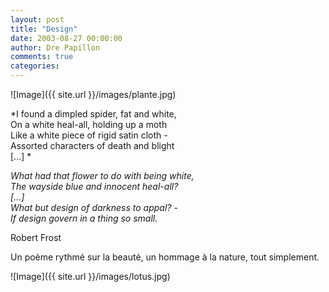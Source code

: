 ```yaml
---
layout: post
title: "Design"
date: 2003-08-27 00:00:00
author: Dre Papillon
comments: true
categories: 
---
```



![Image]({{ site.url }}/images/plante.jpg)

*I found a dimpled spider, fat and white, <BR>On a white heal-all, holding up a moth <BR>Like a white piece of rigid satin cloth - <BR>Assorted characters of death and blight <BR>[...] *

*What had that flower to do with being white, <BR>The wayside blue and innocent heal-all? <BR>[...]<BR>What but design of darkness to appal? - <BR>If design govern in a thing so small.*

Robert Frost

Un poème rythmé sur la beauté, un hommage à la nature, tout simplement.

![Image]({{ site.url }}/images/lotus.jpg)

